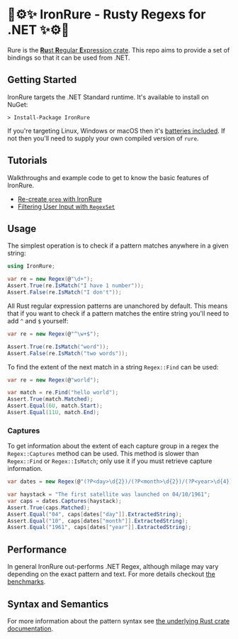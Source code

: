 # 🚀⚙️✨ IronRure - Rusty Regexs for .NET ✨⚙️🚀

Rure is the [**Ru**st **R**egular **E**xpression crate](https://github.com/rust-lang/regex). This repo aims to provide a set of bindings so that it can be used from .NET.

## Getting Started

IronRure targets the .NET Standard runtime. It's available to install on NuGet:

    > Install-Package IronRure

If you're targeting Linux, Windows or macOS then it's [batteries included](https://github.com/iwillspeak/IronRure-Batteries). If not then you'll need to supply your own compiled version of `rure`.

## Tutorials

Walkthroughs and example code to get to know the basic features of IronRure.

* [Re-create `grep` with IronRure](examples/grep/)
* [Filtering User Input with `RegexSet`](examples/filtering/)

## Usage

The simplest operation is to check if a pattern matches anywhere in a given string:

```csharp
using IronRure;

var re = new Regex(@"\d+");
Assert.True(re.IsMatch("I have 1 number"));
Assert.False(re.IsMatch("I don't"));
```

All Rust regular expression patterns are unanchored by default. This means that if you want to check if a pattern matches the entire string you'll need to add `^` and `$` yourself:

```csharp
var re = new Regex(@"^\w+$");

Assert.True(re.IsMatch("word"));
Assert.False(re.IsMatch("two words"));
```

To find the extent of the next match in a string `Regex::Find` can be used:

```csharp
var re = new Regex(@"world");

var match = re.Find("hello world");
Assert.True(match.Matched);
Assert.Equal(6U, match.Start);
Assert.Equal(11U, match.End);
```

### Captures

To get information about the extent of each capture group in a regex the `Regex::Captures` method can be used. This method is slower than `Regex::Find` or `Regex::IsMatch`; only use it if you must retrieve capture information.

```csharp
var dates = new Regex(@"(?P<day>\d{2})/(?P<month>\d{2})/(?P<year>\d{4})");

var haystack = "The first satellite was launched on 04/10/1961";
var caps = dates.Captures(haystack);
Assert.True(caps.Matched);
Assert.Equal("04", caps[dates["day"]].ExtractedString);
Assert.Equal("10", caps[dates["month"]].ExtractedString);
Assert.Equal("1961", caps[dates["year"]].ExtractedString);
```

## Performance

In general IronRure out-performs .NET Regex, although milage may vary depending on the exact pattern and text. For more details checkout [the benchmarks](https://github.com/iwillspeak/IronRure/tree/master/bench/Alice).

## Syntax and Semantics

For more information about the pattern syntax see [the underlying Rust crate documentation](https://doc.rust-lang.org/regex/).
